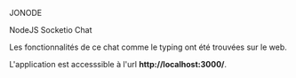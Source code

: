 JONODE

NodeJS Socketio Chat

Les fonctionnalités de ce chat comme le typing ont été trouvées sur le web.

L'application est accesssible à l'url **http://localhost:3000/**.

